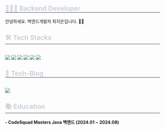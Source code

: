 <div align="start">
  <div style="text-align: left;">
    <h2 style="border-bottom: 1px solid #21262d; color: #c9d1d9;">👩🏻‍💻 Backend Developer</h2> 
      <span>안녕하세요. 백엔드개발자 최지은입니다. 👋🏻</span> 
  </div>
  <div style="text-align: left;">
    <h2 style="border-bottom: 1px solid #21262d; color: #c9d1d9;">🛠️ Tech Stacks</h2>
    <br>
    <div style="text-align: left;">
      <img src="https://img.shields.io/badge/Java-007396?style=flat&logo=Java&logoColor=white">
      <img src="https://img.shields.io/badge/Spring-6DB33F?style=flat&logo=Spring&logoColor=white">
      <img src="https://img.shields.io/badge/Docker-2496ED?style=flat&logo=Docker&logoColor=white">
      <img src="https://img.shields.io/badge/Amazon AWS-232F3E?style=flat&logo=Amazon AWS&logoColor=white">
      <img src="https://img.shields.io/badge/Amazon S3-569A31?style=flat&logo=Amazon S3&logoColor=white">
      <img src="https://img.shields.io/badge/MySQL-4479A1?style=flat&logo=MySQL&logoColor=white">
    </div>
  </div>
  <div style="text-align: left;">
    <h2 style="border-bottom: 1px solid #21262d; color: #c9d1d9;">📝 Tech-Blog</h2>
    <br>
    <div style="text-align: left;">
      <a href="https://velog.io/@wldms5221/posts">
        <img src="https://img.shields.io/badge/Velog-20C997?style=flat&logo=Velog&logoColor=white">
      </a>
    </div>
  </div>
  <div style="text-align: left;">
    <h2 style="border-bottom: 1px solid #21262d; color: #c9d1d9;">📚 Education</h2>
    <div style="text-align: left;">
      <h4>- CodeSquad Masters Java 백엔드 (2024.01 ~ 2024.08)</h4>
    </div>
  </div>
</div>
